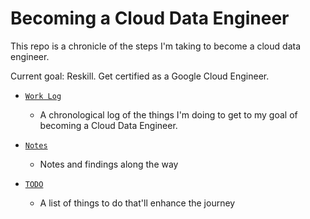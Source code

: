 # Becoming a Cloud Data Engineer

This repo is a chronicle of the steps I'm taking to become a cloud data engineer.

Current goal: Reskill. Get certified as a Google Cloud Engineer.

- [`Work Log`](work-log.md)
    - A chronological log of the things I'm doing to get to my goal of
      becoming a Cloud Data Engineer.

- [`Notes`](notes.md)
    - Notes and findings along the way

- [`TODO`](todo.md)
    - A list of things to do that'll enhance the journey
